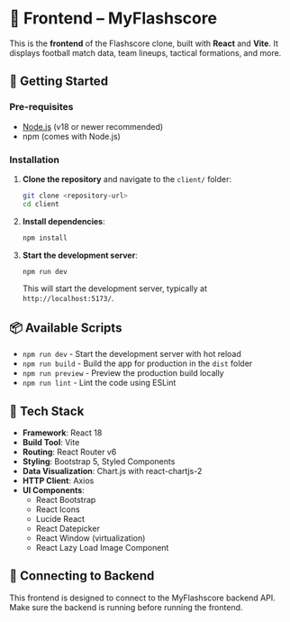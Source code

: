 # 📱 Frontend – MyFlashscore

This is the **frontend** of the Flashscore clone, built with **React** and **Vite**. It displays football match data, team lineups, tactical formations, and more.

## 🚀 Getting Started

### Pre-requisites
- [Node.js](https://nodejs.org/) (v18 or newer recommended)
- npm (comes with Node.js)

### Installation

1. **Clone the repository** and navigate to the `client/` folder:
   ```bash
   git clone <repository-url>
   cd client
   ```

2. **Install dependencies**:
   ```bash
   npm install
   ```

3. **Start the development server**:
   ```bash
   npm run dev
   ```
   This will start the development server, typically at `http://localhost:5173/`.

## 📦 Available Scripts

- `npm run dev` - Start the development server with hot reload
- `npm run build` - Build the app for production in the `dist` folder
- `npm run preview` - Preview the production build locally
- `npm run lint` - Lint the code using ESLint

## 🧩 Tech Stack

- **Framework**: React 18
- **Build Tool**: Vite
- **Routing**: React Router v6
- **Styling**: Bootstrap 5, Styled Components
- **Data Visualization**: Chart.js with react-chartjs-2
- **HTTP Client**: Axios
- **UI Components**: 
  - React Bootstrap
  - React Icons
  - Lucide React
  - React Datepicker
  - React Window (virtualization)
  - React Lazy Load Image Component

## 🔗 Connecting to Backend

This frontend is designed to connect to the MyFlashscore backend API. Make sure the backend is running before running the frontend.
